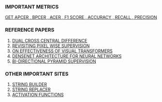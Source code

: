 ### IMPORTANT METRICS

[GET APCER , BPCER , ACER ,
F1 SCORE , ACCURACY , RECALL , PRECISION](https://towardsdatascience.com/understanding-confusion-matrix-a9ad42dcfd62)

### REFERENCE PAPERS

1. [DUAL CROSS CENTRAL DIFFERENCE](https://arxiv.org/pdf/2105.01290v1.pdf)
2. [REVISITING PIXEL WISE SUPERVISION](https://arxiv.org/pdf/2011.12032.pdf)
3. [ON EFFECTIVENESS OF VISUAL TRANSFORMERS](https://arxiv.org/pdf/2011.08019v2.pdf)
4. [DENSENET ARCHITECTURE FOR NEURAL NETWORKS](./futureinternet-10-00115-v2.pdf)
5. [BI-DIRECTIONAL PYRAMID SUPERVISION](./bi_dir_fas.pdf)

### OTHER IMPORTANT SITES

1. [STRING BUILDER](https://codebeautify.org/string-builder)
2. [STRING REPLACER](https://onlinestringtools.com/replace-string)
3. [ACTIVATION FUNCTIONS](https://towardsdatascience.com/activation-functions-neural-networks-1cbd9f8d91d6)
